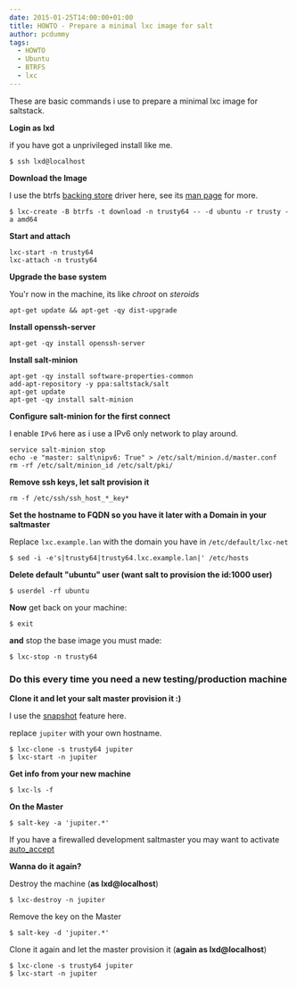 ```yaml
---
date: 2015-01-25T14:00:00+01:00
title: HOWTO - Prepare a minimal lxc image for salt
author: pcdummy
tags:
  - HOWTO
  - Ubuntu
  - BTRFS
  - lxc
---
```


These are basic commands i use to prepare a minimal lxc image for saltstack.<!--more-->

**Login as lxd**

if you have got a unprivileged install like me.

    $ ssh lxd@localhost

**Download the Image**

I use the btrfs [backing store](https://help.ubuntu.com/lts/serverguide/lxc.html#lxc-backinstores) driver here, see its [man page](http://man7.org/linux/man-pages/man1/lxc-create.1.html) for more.

    $ lxc-create -B btrfs -t download -n trusty64 -- -d ubuntu -r trusty -a amd64

**Start and attach**

    lxc-start -n trusty64
    lxc-attach -n trusty64

**Upgrade the base system**

You'r now in the machine, its like *chroot* on *steroids*

    apt-get update && apt-get -qy dist-upgrade

**Install openssh-server**

    apt-get -qy install openssh-server

**Install salt-minion**

    apt-get -qy install software-properties-common
    add-apt-repository -y ppa:saltstack/salt
    apt-get update
    apt-get -qy install salt-minion

**Configure salt-minion for the first connect**

I enable ```IPv6``` here as i use a IPv6 only network to play around.

    service salt-minion stop
    echo -e "master: salt\nipv6: True" > /etc/salt/minion.d/master.conf
    rm -rf /etc/salt/minion_id /etc/salt/pki/

**Remove ssh keys, let salt provision it**

    rm -f /etc/ssh/ssh_host_*_key*

**Set the hostname to FQDN so you have it later with a Domain in your saltmaster**

Replace ```lxc.example.lan``` with the domain you have in ```/etc/default/lxc-net```

    $ sed -i -e's|trusty64|trusty64.lxc.example.lan|' /etc/hosts

**Delete default "ubuntu" user (want salt to provision the id:1000 user)**

    $ userdel -rf ubuntu

**Now** get back on your machine:

    $ exit

**and** stop the base image you must made:

    $ lxc-stop -n trusty64

### Do this every time you need a new testing/production machine
**Clone it and let your salt master provision it :)**

I use the [snapshot](http://man7.org/linux/man-pages/man1/lxc-clone.1.html) feature here.

replace ```jupiter``` with your own hostname.

    $ lxc-clone -s trusty64 jupiter
    $ lxc-start -n jupiter

**Get info from your new machine**

    $ lxc-ls -f

**On the Master**

    $ salt-key -a 'jupiter.*'

If you have a firewalled development saltmaster you may want to activate [auto_accept](http://docs.saltstack.com/en/latest/ref/configuration/master.html#auto-accept)

**Wanna do it again?**

Destroy the machine (**as lxd@localhost**)

    $ lxc-destroy -n jupiter

Remove the key on the Master

    $ salt-key -d 'jupiter.*'

Clone it again and let the master provision it (**again as lxd@localhost**)

    $ lxc-clone -s trusty64 jupiter
    $ lxc-start -n jupiter
